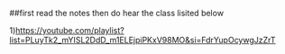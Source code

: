 ##first read the notes then do hear the class lisited below 

1)https://youtube.com/playlist?list=PLuyTk2_mYISL2DdD_m1ELEjpiPKxV98MO&si=FdrYupOcywgJzZrT
